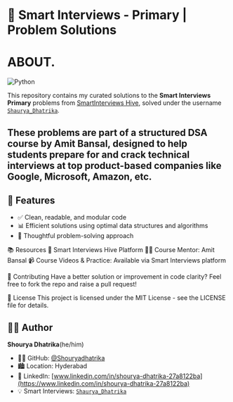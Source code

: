 # 📘 Smart Interviews - Primary | Problem Solutions
# ABOUT.

![Python](https://img.shields.io/github/languages/top/Shouryadhatrika/smart-interviews-primary)

This repository contains my curated solutions to the **Smart Interviews Primary** problems from [SmartInterviews Hive](https://hive.smartinterviews.in/contests/smart-interviews-primary/problems), solved under the username [`Shaurya_Dhatrika`](https://hive.smartinterviews.in/profile/Shaurya_Dhatrika).

These problems are part of a structured **DSA course by Amit Bansal**, designed to help students prepare for and crack technical interviews at top product-based companies like Google, Microsoft, Amazon, etc.
---
## 🚀 Features
- ✅ Clean, readable, and modular code
- 📊 Efficient solutions using optimal data structures and algorithms
- 🧠 Thoughtful problem-solving approach

📚 Resources
🔗 Smart Interviews Hive Platform
👨‍🏫 Course Mentor: Amit Bansal
📹 Course Videos & Practice: Available via Smart Interviews platform

🤝 Contributing
Have a better solution or improvement in code clarity? Feel free to fork the repo and raise a pull request!

📄 License
This project is licensed under the MIT License - see the LICENSE file for details.
## 🙋‍♂️ Author
**Shourya Dhatrika**(he/him)
- 🧑‍💻 GitHub: [@Shouryadhatrika](https://github.com/Shouryadhatrika)  
- 🏙️ Location: Hyderabad  
- 💼 LinkedIn: [www.linkedin.com/in/shourya-dhatrika-27a8122ba](https://www.linkedin.com/in/shourya-dhatrika-27a8122ba)  
- 💡 Smart Interviews: [`Shaurya_Dhatrika`](https://hive.smartinterviews.in/profile/Shaurya_Dhatrika)


